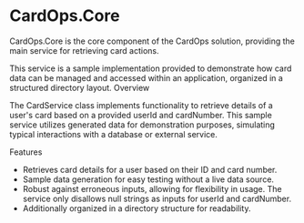 # CardOps.Core

CardOps.Core is the core component of the CardOps solution, providing the main service for retrieving card actions.

This service is a sample implementation provided to demonstrate how card data can be managed and accessed within an application, organized in a structured directory layout.
Overview

The CardService class implements functionality to retrieve details of a user's card based on a provided userId and cardNumber. This sample service utilizes generated data for demonstration purposes, simulating typical interactions with a database or external service.

Features

* Retrieves card details for a user based on their ID and card number.
* Sample data generation for easy testing without a live data source.
* Robust against erroneous inputs, allowing for flexibility in usage. The service only disallows null strings as inputs for userId and cardNumber.
* Additionally organized in a directory structure for readability.
